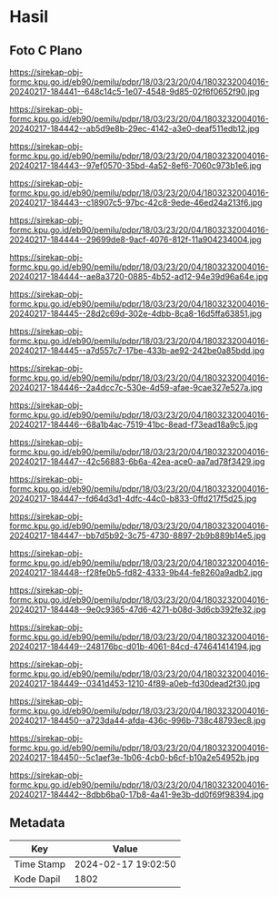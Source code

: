 # Hasil

## Foto C Plano

https://sirekap-obj-formc.kpu.go.id/eb90/pemilu/pdpr/18/03/23/20/04/1803232004016-20240217-184441--648c14c5-1e07-4548-9d85-02f6f0652f90.jpg

https://sirekap-obj-formc.kpu.go.id/eb90/pemilu/pdpr/18/03/23/20/04/1803232004016-20240217-184442--ab5d9e8b-29ec-4142-a3e0-deaf511edb12.jpg

https://sirekap-obj-formc.kpu.go.id/eb90/pemilu/pdpr/18/03/23/20/04/1803232004016-20240217-184443--97ef0570-35bd-4a52-8ef6-7060c973b1e6.jpg

https://sirekap-obj-formc.kpu.go.id/eb90/pemilu/pdpr/18/03/23/20/04/1803232004016-20240217-184443--c18907c5-97bc-42c8-9ede-46ed24a213f6.jpg

https://sirekap-obj-formc.kpu.go.id/eb90/pemilu/pdpr/18/03/23/20/04/1803232004016-20240217-184444--29699de8-9acf-4076-812f-11a904234004.jpg

https://sirekap-obj-formc.kpu.go.id/eb90/pemilu/pdpr/18/03/23/20/04/1803232004016-20240217-184444--ae8a3720-0885-4b52-ad12-94e39d96a64e.jpg

https://sirekap-obj-formc.kpu.go.id/eb90/pemilu/pdpr/18/03/23/20/04/1803232004016-20240217-184445--28d2c69d-302e-4dbb-8ca8-16d5ffa63851.jpg

https://sirekap-obj-formc.kpu.go.id/eb90/pemilu/pdpr/18/03/23/20/04/1803232004016-20240217-184445--a7d557c7-17be-433b-ae92-242be0a85bdd.jpg

https://sirekap-obj-formc.kpu.go.id/eb90/pemilu/pdpr/18/03/23/20/04/1803232004016-20240217-184446--2a4dcc7c-530e-4d59-afae-9cae327e527a.jpg

https://sirekap-obj-formc.kpu.go.id/eb90/pemilu/pdpr/18/03/23/20/04/1803232004016-20240217-184446--68a1b4ac-7519-41bc-8ead-f73ead18a9c5.jpg

https://sirekap-obj-formc.kpu.go.id/eb90/pemilu/pdpr/18/03/23/20/04/1803232004016-20240217-184447--42c56883-6b6a-42ea-ace0-aa7ad78f3429.jpg

https://sirekap-obj-formc.kpu.go.id/eb90/pemilu/pdpr/18/03/23/20/04/1803232004016-20240217-184447--fd64d3d1-4dfc-44c0-b833-0ffd217f5d25.jpg

https://sirekap-obj-formc.kpu.go.id/eb90/pemilu/pdpr/18/03/23/20/04/1803232004016-20240217-184447--bb7d5b92-3c75-4730-8897-2b9b889b14e5.jpg

https://sirekap-obj-formc.kpu.go.id/eb90/pemilu/pdpr/18/03/23/20/04/1803232004016-20240217-184448--f28fe0b5-fd82-4333-9b44-fe8260a9adb2.jpg

https://sirekap-obj-formc.kpu.go.id/eb90/pemilu/pdpr/18/03/23/20/04/1803232004016-20240217-184448--9e0c9365-47d6-4271-b08d-3d6cb392fe32.jpg

https://sirekap-obj-formc.kpu.go.id/eb90/pemilu/pdpr/18/03/23/20/04/1803232004016-20240217-184449--248176bc-d01b-4061-84cd-474641414194.jpg

https://sirekap-obj-formc.kpu.go.id/eb90/pemilu/pdpr/18/03/23/20/04/1803232004016-20240217-184449--0341d453-1210-4f89-a0eb-fd30dead2f30.jpg

https://sirekap-obj-formc.kpu.go.id/eb90/pemilu/pdpr/18/03/23/20/04/1803232004016-20240217-184450--a723da44-afda-436c-996b-738c48793ec8.jpg

https://sirekap-obj-formc.kpu.go.id/eb90/pemilu/pdpr/18/03/23/20/04/1803232004016-20240217-184450--5c1aef3e-1b06-4cb0-b6cf-b10a2e54952b.jpg

https://sirekap-obj-formc.kpu.go.id/eb90/pemilu/pdpr/18/03/23/20/04/1803232004016-20240217-184442--8dbb6ba0-17b8-4a41-9e3b-dd0f69f98394.jpg


## Metadata

| Key        | Value               |
| ---------- | ------------------- |
| Time Stamp | 2024-02-17 19:02:50 |
| Kode Dapil | 1802                |



